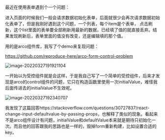 最近在使用表单遇到个一个问题：

进入页面的时候我们一般会请求数据初始化表单，后面就很少会再次请求数据初始化表单了，但是我刚好遇到这个问题，一个列表，每个item是个表单， 点击刷新，这个list里面的表单要全部刷新用最新的数据，已经填了值的就直接丢弃。结果发现刷新后，表单里面的值没有改变，还是编辑填的那个值。

用的是arco组件库，我写了个demo来复现问题：

https://github.com/reproduce-here/arco-form-control-problem

![image-20220327191921104](/Users/wenjoy/workspace/studio/Technology-forward/assets/image-20220327191921104.png)

一开始以为受控组件就是会这样，于是我自己写了一个简单的受控组件，后来才发现是arco的control组件的问题，它只在构造函数里使用一次initialValue，难怪我后面传进去的initialValue不生效呢。

![image-20220327192340707](/Users/wenjoy/workspace/studio/Technology-forward/assets/image-20220327192340707.png)

我发现了这篇回答https://stackoverflow.com/questions/30727837/react-change-input-defaultvalue-by-passing-props，也解释了类似的现象。看起来不是arco组件设计有问题，initialValue和defaultValue本来就是期待只初始化一次。而且他的回答跟我的思路也是一样的，毁掉form重新构建，比如设置合适的key。